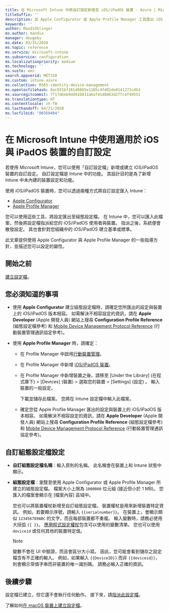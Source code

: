 ```yaml
---
title: 在 Microsoft Intune 中將自訂設定新增至 iOS/iPadOS 裝置 - Azure | Microsoft Docs
titleSuffix: ''
description: 從 Apple Configurator 或 Apple Profile Manager 工具匯出 iOS 與 iPadOS 設定，然後將這些設定匯入 Microsoft Intune。 這些設定可以建立、使用及控制 iOS/iPadOS 裝置上的自訂設定與功能。 此自訂設定檔可接著指派或散發到您組織中的 iOS/iPadOS 裝置，以建立基準或標準。
keywords: ''
author: MandiOhlinger
ms.author: mandia
manager: dougeby
ms.date: 03/25/2020
ms.topic: reference
ms.service: microsoft-intune
ms.subservice: configuration
ms.localizationpriority: medium
ms.technology: ''
ms.suite: ems
search.appverid: MET150
ms.custom: intune-azure
ms.collection: M365-identity-device-management
ms.openlocfilehash: 8ac931bf20140865e1185c4f401de0141273cdb3
ms.sourcegitcommit: 7f17d6eb9dd41b031a6af4148863d2ffc4f49551
ms.translationtype: HT
ms.contentlocale: zh-TW
ms.lasthandoff: 04/21/2020
ms.locfileid: "80359404"
---
```

# <a name="use-custom-settings-for-ios-and-ipados-devices-in-microsoft-intune"></a>在 Microsoft Intune 中使用適用於 iOS 與 iPadOS 裝置的自訂設定

若使用 Microsoft Intune，您可以使用「自訂設定檔」新增或建立 iOS/iPadOS 裝置的自訂設定。 自訂設定檔是 Intune 中的功能。 其設計目的是為了新增 Intune 中未內建的裝置設定和功能。

使用 iOS/iPadOS 裝置時，您可以透過兩種方式將自訂設定匯入 Intune：

- [Apple Configurator](https://itunes.apple.com/app/apple-configurator-2/id1037126344?mt=12)
- [Apple Profile Manager](https://support.apple.com/profile-manager)

您可以使用這些工具，將設定匯出至組態設定檔。 在 Intune 中，您可以匯入此檔案，然後將設定檔指派給您的 iOS/iPadOS 使用者與裝置。 指派之後，系統便會散發設定。 其也會針對您組織中的 iOS/iPadOS 建立基準或標準。

此文章提供使用 Apple Configurator 與 Apple Profile Manager 的一些指導方針，並描述您可以設定的屬性。

## <a name="before-you-begin"></a>開始之前

[建立設定檔](custom-settings-configure.md)。

## <a name="what-you-need-to-know"></a>您必須知道的事項

- 使用 **Apple Configurator** 建立組態設定檔時，請確定您所匯出的設定與裝置上的 iOS/iPadOS 版本相容。 如需解決不相容設定的資訊，請在 **Apple Developer** (Apple 開發人員) 網站上搜尋 **Configuration Profile Reference** (組態設定檔參考) 和 [Mobile Device Management Protocol Reference](https://developer.apple.com/) (行動裝置管理通訊協定參考)。

- 使用 **Apple Profile Manager** 時，請確定：

  - 在 Profile Manager 中啟用[行動裝置管理](https://help.apple.com/serverapp/mac/5.7/#/apd05B9B761-D390-4A75-9251-E9AD29A61D0C)。
  - 在 Profile Manager 中新增 [iOS/iPadOS 裝置](https://help.apple.com/profilemanager/mac/5.7/#/pm9onzap1984)。
  - 在 Profile Manager 中新增裝置之後，請移至 [Under the Library] \(在程式庫下\)   > [Devices] \(裝置\)  > 選取您的裝置 > [Settings] \(設定\)  。 輸入裝置的一般設定。

    下載並儲存此檔案。 您將在 Intune 設定檔中輸入此檔案。

  - 確定您從 Apple Profile Manager 匯出的設定與裝置上的 iOS/iPadOS 版本相容。 如需解決不相容設定的資訊，請在 **Apple Developer** (Apple 開發人員) 網站上搜尋 **Configuration Profile Reference** (組態設定檔參考) 和 [Mobile Device Management Protocol Reference](https://developer.apple.com/) (行動裝置管理通訊協定參考)。

## <a name="custom-configuration-profile-settings"></a>自訂組態設定檔設定

- **自訂組態設定檔名稱**：輸入原則的名稱。 此名稱會在裝置上和 Intune 狀態中顯示。
- **組態設定檔**：瀏覽至使用 Apple Configurator 或 Apple Profile Manager 所建立的組態設定檔。 檔案大小上限為 `1000000` 位元組 (接近但小於 1 MB)。 您匯入的檔案會顯示在 [檔案內容]  區域中。

  您也可以將裝置權杖新增至自訂組態設定檔。 裝置權杖是用來新增裝置特定資訊。 例如，若要顯示序號，請輸入 `{{serialnumber}}`。 在裝置上，會顯示類似 `123456789ABC` 的文字，而且每部裝置都不重複。 輸入變數時，請務必使用大括弧 `{{ }}`。 [應用程式設定權杖](../apps/app-configuration-policies-use-ios.md#tokens-used-in-the-property-list)包含可以使用的變數清單。 您也可以使用 `deviceid` 或任何其他的裝置特定值。

  > [!NOTE]
  > 變數不會在 UI 中驗證，而且會區分大小寫。 因此，您可能會看到儲存之設定檔含有不正確的輸入。 例如，如果輸入 `{{DeviceID}}` 而非 `{{deviceid}}`，則會顯示常值字串而非裝置的唯一識別碼。 請務必輸入正確的資訊。

## <a name="next-steps"></a>後續步驟

設定檔已建立，但它還不會執行任何動作。 接下來，請[指派此設定檔](device-profile-assign.md)。

了解如何[在 macOS 裝置上建立設定檔](custom-settings-macos.md)。 
